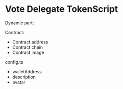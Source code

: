 # Vote Delegate TokenScript

Dynamic part:

Contract:

- Contract address
- Contract chain
- Contract image

config.ts

- walletAddress
- description
- avatar
